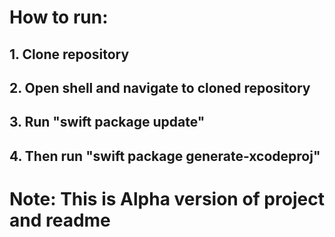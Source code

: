 # How to run:
## 1. Clone repository
## 2. Open shell and navigate to cloned repository
## 3. Run "swift package update"
## 4. Then run "swift package generate-xcodeproj"

# Note: This is Alpha version of project and readme
